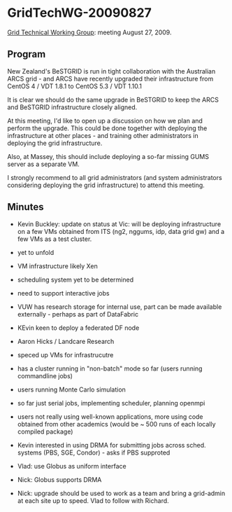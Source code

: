 # GridTechWG-20090827

[Grid Technical Working Group](grid-technical-working-group.md): meeting August 27, 2009.

## Program

New Zealand's BeSTGRID is run in tight collaboration with the Australian ARCS grid - and ARCS have recently upgraded their infrastructure from CentOS 4 / VDT 1.8.1 to CentOS 5.3 / VDT 1.10.1

It is clear we should do the same upgrade in BeSTGRID to keep the ARCS and BeSTGRID infrastructure closely aligned.

At this meeting, I'd like to open up a discussion on how we plan and perform the upgrade.  This could be done together with deploying the infrastructure at other places - and training other administrators in deploying the grid infrastructure.

Also, at Massey, this should include deploying a so-far missing GUMS server as a separate VM.

I strongly recommend to all grid administrators (and system administrators considering deploying the grid infrastructure) to attend this meeting.

## Minutes

- Kevin Buckley: update on status at Vic: will be deploying infrastructure on a few VMs obtained from ITS (ng2, nggums, idp, data grid gw) and a few VMs as a test cluster.
	
- yet to unfold
- VM infrastructure likely Xen
- scheduling system yet to be determined
- need to support interactive jobs

- VUW has research storage for internal use, part can be made available externally - perhaps as part of DataFabric
	
- KEvin keen to deploy a federated DF node

- Aaron Hicks / Landcare Research
	
- speced up VMs for infrastrucutre
- has a cluster running in "non-batch" mode so far (users running commandline jobs)
		
- users running Monte Carlo simulation
- so far just serial jobs, implementing scheduler, planning openmpi

- users not really using well-known applications, more using code obtained from other academics (would be ~ 500 runs of each locally compiled package)

- Kevin interested in using DRMA for submitting jobs across sched. systems (PBS, SGE, Condor) - asks if PBS supproted
- Vlad: use Globus as uniform interface
- Nick: Globus supports DRMA

- Nick: upgrade should be used to work as a team and bring a grid-admin at each site up to speed. Vlad to follow with Richard.
